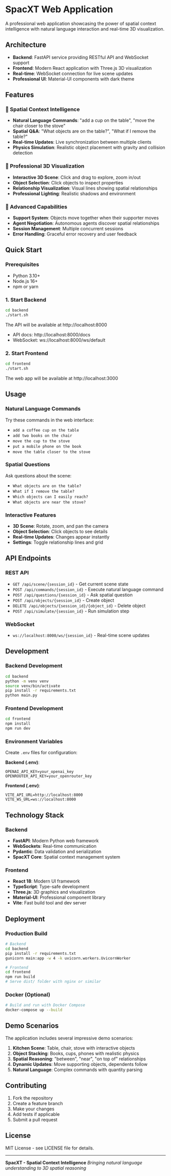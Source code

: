 # SpacXT Web Application

A professional web application showcasing the power of spatial context intelligence with natural language interaction and real-time 3D visualization.

## Architecture

- **Backend**: FastAPI service providing RESTful API and WebSocket support
- **Frontend**: Modern React application with Three.js 3D visualization
- **Real-time**: WebSocket connection for live scene updates
- **Professional UI**: Material-UI components with dark theme

## Features

### 🧠 Spatial Context Intelligence
- **Natural Language Commands**: "add a cup on the table", "move the chair closer to the stove"
- **Spatial Q&A**: "What objects are on the table?", "What if I remove the table?"
- **Real-time Updates**: Live synchronization between multiple clients
- **Physics Simulation**: Realistic object placement with gravity and collision detection

### 🎨 Professional 3D Visualization
- **Interactive 3D Scene**: Click and drag to explore, zoom in/out
- **Object Selection**: Click objects to inspect properties
- **Relationship Visualization**: Visual lines showing spatial relationships
- **Professional Lighting**: Realistic shadows and environment

### 🔧 Advanced Capabilities
- **Support System**: Objects move together when their supporter moves
- **Agent Negotiation**: Autonomous agents discover spatial relationships
- **Session Management**: Multiple concurrent sessions
- **Error Handling**: Graceful error recovery and user feedback

## Quick Start

### Prerequisites
- Python 3.10+
- Node.js 16+
- npm or yarn

### 1. Start Backend
```bash
cd backend
./start.sh
```
The API will be available at http://localhost:8000
- API docs: http://localhost:8000/docs
- WebSocket: ws://localhost:8000/ws/default

### 2. Start Frontend
```bash
cd frontend
./start.sh
```
The web app will be available at http://localhost:3000

## Usage

### Natural Language Commands
Try these commands in the web interface:
- `add a coffee cup on the table`
- `add two books on the chair`
- `move the cup to the stove`
- `put a mobile phone on the book`
- `move the table closer to the stove`

### Spatial Questions
Ask questions about the scene:
- `What objects are on the table?`
- `What if I remove the table?`
- `Which objects can I easily reach?`
- `What objects are near the stove?`

### Interactive Features
- **3D Scene**: Rotate, zoom, and pan the camera
- **Object Selection**: Click objects to see details
- **Real-time Updates**: Changes appear instantly
- **Settings**: Toggle relationship lines and grid

## API Endpoints

### REST API
- `GET /api/scene/{session_id}` - Get current scene state
- `POST /api/commands/{session_id}` - Execute natural language command
- `POST /api/questions/{session_id}` - Ask spatial question
- `POST /api/objects/{session_id}` - Create object
- `DELETE /api/objects/{session_id}/{object_id}` - Delete object
- `POST /api/simulate/{session_id}` - Run simulation step

### WebSocket
- `ws://localhost:8000/ws/{session_id}` - Real-time scene updates

## Development

### Backend Development
```bash
cd backend
python -m venv venv
source venv/bin/activate
pip install -r requirements.txt
python main.py
```

### Frontend Development
```bash
cd frontend
npm install
npm run dev
```

### Environment Variables
Create `.env` files for configuration:

**Backend (.env)**:
```
OPENAI_API_KEY=your_openai_key
OPENROUTER_API_KEY=your_openrouter_key
```

**Frontend (.env)**:
```
VITE_API_URL=http://localhost:8000
VITE_WS_URL=ws://localhost:8000
```

## Technology Stack

### Backend
- **FastAPI**: Modern Python web framework
- **WebSockets**: Real-time communication
- **Pydantic**: Data validation and serialization
- **SpacXT Core**: Spatial context management system

### Frontend
- **React 18**: Modern UI framework
- **TypeScript**: Type-safe development
- **Three.js**: 3D graphics and visualization
- **Material-UI**: Professional component library
- **Vite**: Fast build tool and dev server

## Deployment

### Production Build
```bash
# Backend
cd backend
pip install -r requirements.txt
gunicorn main:app -w 4 -k uvicorn.workers.UvicornWorker

# Frontend
cd frontend
npm run build
# Serve dist/ folder with nginx or similar
```

### Docker (Optional)
```bash
# Build and run with Docker Compose
docker-compose up --build
```

## Demo Scenarios

The application includes several impressive demo scenarios:

1. **Kitchen Scene**: Table, chair, stove with interactive objects
2. **Object Stacking**: Books, cups, phones with realistic physics
3. **Spatial Reasoning**: "between", "near", "on top of" relationships
4. **Dynamic Updates**: Move supporting objects, dependents follow
5. **Natural Language**: Complex commands with quantity parsing

## Contributing

1. Fork the repository
2. Create a feature branch
3. Make your changes
4. Add tests if applicable
5. Submit a pull request

## License

MIT License - see LICENSE file for details.

---

**SpacXT - Spatial Context Intelligence**
*Bringing natural language understanding to 3D spatial reasoning*
